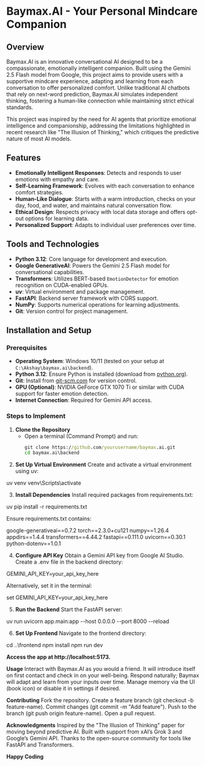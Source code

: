 # Baymax.AI - Your Personal Mindcare Companion

## Overview
Baymax.AI is an innovative conversational AI designed to be a compassionate, emotionally intelligent companion. Built using the Gemini 2.5 Flash model from Google, this project aims to provide users with a supportive mindcare experience, adapting and learning from each conversation to offer personalized comfort. Unlike traditional AI chatbots that rely on next-word prediction, Baymax.AI simulates independent thinking, fostering a human-like connection while maintaining strict ethical standards.

This project was inspired by the need for AI agents that prioritize emotional intelligence and companionship, addressing the limitations highlighted in recent research like "The Illusion of Thinking," which critiques the predictive nature of most AI models.

## Features
- **Emotionally Intelligent Responses**: Detects and responds to user emotions with empathy and care.
- **Self-Learning Framework**: Evolves with each conversation to enhance comfort strategies.
- **Human-Like Dialogue**: Starts with a warm introduction, checks on your day, food, and water, and maintains natural conversation flow.
- **Ethical Design**: Respects privacy with local data storage and offers opt-out options for learning data.
- **Personalized Support**: Adapts to individual user preferences over time.

## Tools and Technologies
- **Python 3.12**: Core language for development and execution.
- **Google GenerativeAI**: Powers the Gemini 2.5 Flash model for conversational capabilities.
- **Transformers**: Utilizes BERT-based `EmotionDetector` for emotion recognition on CUDA-enabled GPUs.
- **uv**: Virtual environment and package management.
- **FastAPI**: Backend server framework with CORS support.
- **NumPy**: Supports numerical operations for learning adjustments.
- **Git**: Version control for project management.

## Installation and Setup

### Prerequisites
- **Operating System**: Windows 10/11 (tested on your setup at `C:\Akshay\baymax.ai\backend`).
- **Python 3.12**: Ensure Python is installed (download from [python.org](https://www.python.org/downloads/)).
- **Git**: Install from [git-scm.com](https://git-scm.com/downloads) for version control.
- **GPU (Optional)**: NVIDIA GeForce GTX 1070 Ti or similar with CUDA support for faster emotion detection.
- **Internet Connection**: Required for Gemini API access.

### Steps to Implement

1. **Clone the Repository**
   - Open a terminal (Command Prompt) and run:
     ```cmd
     git clone https://github.com/yourusername/baymax.ai.git
     cd baymax.ai\backend

2. **Set Up Virtual Environment**
Create and activate a virtual environment using uv:

uv venv
venv\Scripts\activate

3. **Install Dependencies**
Install required packages from requirements.txt:

uv pip install -r requirements.txt

Ensure requirements.txt contains:

google-generativeai==0.7.2
torch==2.3.0+cu121
numpy==1.26.4
appdirs==1.4.4
transformers==4.44.2
fastapi==0.111.0
uvicorn==0.30.1
python-dotenv==1.0.1

4. **Configure API Key**
Obtain a Gemini API key from Google AI Studio.
Create a .env file in the backend directory:

GEMINI_API_KEY=your_api_key_here

Alternatively, set it in the terminal:

set GEMINI_API_KEY=your_api_key_here

5. **Run the Backend**
Start the FastAPI server:

uv run uvicorn app.main:app --host 0.0.0.0 --port 8000 --reload

6. **Set Up Frontend**
Navigate to the frontend directory:

cd ..\frontend
npm install
npm run dev

**Access the app at http://localhost:5173.**

**Usage**
Interact with Baymax.AI as you would a friend. It will introduce itself on first contact and check in on your well-being.
Respond naturally; Baymax will adapt and learn from your inputs over time.
Manage memory via the UI (book icon) or disable it in settings if desired.

**Contributing**
Fork the repository.
Create a feature branch (git checkout -b feature-name).
Commit changes (git commit -m "Add feature").
Push to the branch (git push origin feature-name).
Open a pull request.


**Acknowledgments**
Inspired by the "The Illusion of Thinking" paper for moving beyond predictive AI.
Built with support from xAI’s Grok 3 and Google’s Gemini API.
Thanks to the open-source community for tools like FastAPI and Transformers.

**Happy Coding**
